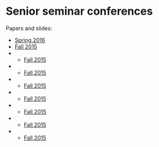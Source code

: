 # Senior seminar conferences 
Papers and slides:

- [Spring 2016](Spring2016)
- [Fall 2015](Fall2015) 
- - [Fall 2015](Fall2015) 
- - [Fall 2015](Fall2015) 
- - [Fall 2015](Fall2015) 
- - [Fall 2015](Fall2015) 
- - [Fall 2015](Fall2015) 
- - [Fall 2015](Fall2015) 
- - [Fall 2015](Fall2015) 
